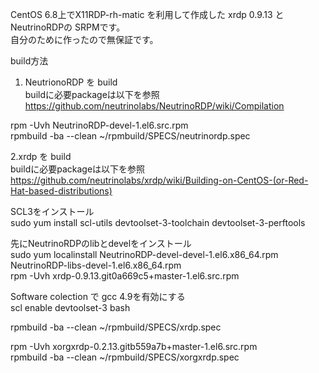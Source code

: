 CentOS 6.8上でX11RDP-rh-matic を利用して作成した xrdp 0.9.13 と NeutrinoRDPの SRPMです。  
自分のために作ったので無保証です。

build方法

1. NeutrionoRDP を build  
buildに必要packageは以下を参照  
https://github.com/neutrinolabs/NeutrinoRDP/wiki/Compilation  

rpm -Uvh NeutrinoRDP-devel-1.el6.src.rpm  
rpmbuild -ba --clean ~/rpmbuild/SPECS/neutrinordp.spec  

2.xrdp を build  
buildに必要packageは以下を参照  
https://github.com/neutrinolabs/xrdp/wiki/Building-on-CentOS-(or-Red-Hat-based-distributions)  

SCL3をインストール  
sudo yum install scl-utils devtoolset-3-toolchain devtoolset-3-perftools   
  
先にNeutrinoRDPのlibとdevelをインストール  
sudo yum localinstall NeutrinoRDP-devel-devel-1.el6.x86_64.rpm NeutrinoRDP-libs-devel-1.el6.x86_64.rpm  
rpm -Uvh xrdp-0.9.13.git0a669c5+master-1.el6.src.rpm  
  
Software colection で gcc 4.9を有効にする  
scl enable devtoolset-3 bash  
  
rpmbuild -ba --clean ~/rpmbuild/SPECS/xrdp.spec  
  
  
rpm -Uvh xorgxrdp-0.2.13.gitb559a7b+master-1.el6.src.rpm  
rpmbuild -ba --clean ~/rpmbuild/SPECS/xorgxrdp.spec  
  
